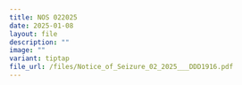 ```yaml
---
title: NOS 022025
date: 2025-01-08
layout: file
description: ""
image: ""
variant: tiptap
file_url: /files/Notice_of_Seizure_02_2025___DDD1916.pdf
---
```

